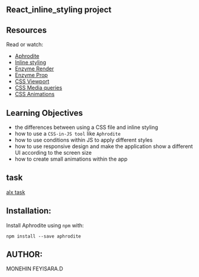 ## React_inline_styling project

## Resources
Read or watch:

* [Aphrodite](https://github.com/khan/aphrodite)
* [Inline styling](https://legacy.reactjs.org/docs/dom-elements.html)
* [Enzyme Render](https://enzymejs.github.io/enzyme/docs/api/ShallowWrapper/render.html)
* [Enzyme Prop](https://enzymejs.github.io/enzyme/docs/api/ShallowWrapper/prop.html)
* [CSS Viewport](https://www.w3schools.com/css/css_rwd_viewport.asp)
* [CSS Media queries](https://www.w3schools.com/css/css_rwd_mediaqueries.asp)
* [CSS Animations](https://www.w3schools.com/css/css3_animations.asp)

## Learning Objectives
* the differences between using a CSS file and inline styling
* how to use a ``CSS-in-JS tool`` like ``Aphrodite``
* how to use conditions within JS to apply different styles
* how to use responsive design and make the application show a different UI according to the screen size
* how to create small animations within the app

## task

[alx task](https://intranet.alxswe.com/projects/1199)

## Installation:
Install Aphrodite using ``npm`` with:

```npm install --save aphrodite```

## AUTHOR:
MONEHIN FEYISARA.D

